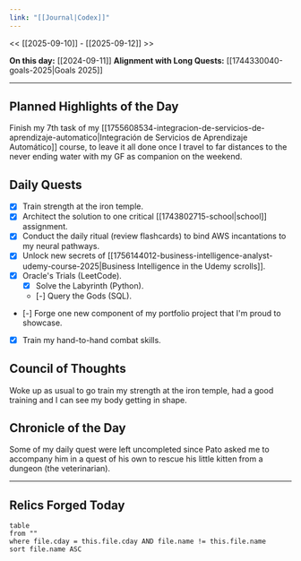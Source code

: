 ```yaml
---
link: "[[Journal|Codex]]"
---
```

<< [[2025-09-10]] - [[2025-09-12]] >>

**On this day:** [[2024-09-11]]
**Alignment with Long Quests:** [[1744330040-goals-2025|Goals 2025]]

---
## Planned Highlights of the Day
Finish my 7th task of my [[1755608534-integracion-de-servicios-de-aprendizaje-automatico|Integración de Servicios de Aprendizaje Automático]] course, to leave it all done once I travel to far distances to the never ending water with my GF as companion on the weekend.

## Daily Quests
- [x] Train strength at the iron temple.
- [x] Architect the solution to one critical [[1743802715-school|school]] assignment.
- [x] Conduct the daily ritual (review flashcards) to bind AWS incantations to my neural pathways.
- [x] Unlock new secrets of [[1756144012-business-intelligence-analyst-udemy-course-2025|Business Intelligence in the Udemy scrolls]].
- [x] Oracle's Trials (LeetCode).
	- [x] Solve the Labyrinth (Python).
	- [-] Query the Gods (SQL).
- [-] Forge one new component of my portfolio project that I'm proud to showcase.
- [x] Train my hand-to-hand combat skills.

## Council of Thoughts
Woke up as usual to go train my strength at the iron temple, had a good training and I can see my body getting in shape.

## Chronicle of the Day
Some of my daily quest were left uncompleted since Pato asked me to accompany him in a quest of his own to rescue his little kitten from a dungeon (the veterinarian).

---
## Relics Forged Today
```dataview
table
from ""
where file.cday = this.file.cday AND file.name != this.file.name
sort file.name ASC
```

